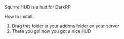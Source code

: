 SquirrelHUD is a hud for DarkRP

How to install:
1. Drag this folder in your addons folder on your server
2. There you go! now you got a nice HUD
